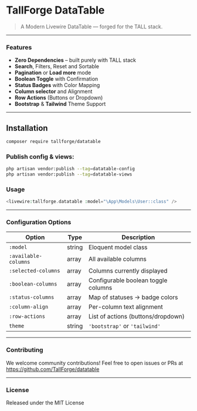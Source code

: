 # TallForge DataTable

> A Modern Livewire DataTable — forged for the TALL stack.

---

### Features
- **Zero Dependencies** – built purely with TALL stack
- **Search**, Filters, Reset and Sortable
- **Pagination** or **Load more** mode
- **Boolean Toggle** with Confirmation
- **Status Badges** with Color Mapping
- **Column selector** and Alignment
- **Row Actions** (Buttons or Dropdown)
- **Bootstrap** & **Tailwind** Theme Support

---

## Installation

```bash
composer require tallforge/datatable
```

### Publish config & views:
```bash
php artisan vendor:publish --tag=datatable-config
php artisan vendor:publish --tag=datatable-views
```

### Usage
```php
<livewire:tallforge.datatable :model="\App\Models\User::class" />
```

---

### Configuration Options

| Option               | Type   | Description                         |
| -------------------- | ------ | ----------------------------------- |
| `:model`             | string | Eloquent model class                |
| `:available-columns` | array  | All available columns               |
| `:selected-columns`  | array  | Columns currently displayed         |
| `:boolean-columns`   | array  | Configurable boolean toggle columns |
| `:status-columns`    | array  | Map of statuses → badge colors      |
| `:column-align`      | array  | Per-column text alignment           |
| `:row-actions`       | array  | List of actions (buttons/dropdown)  |
| `theme`              | string | `'bootstrap'` or `'tailwind'`       |

---

### Contributing

We welcome community contributions!
Feel free to open issues or PRs at https://github.com/TallForge/datatable

---

### License
Released under the MIT License
